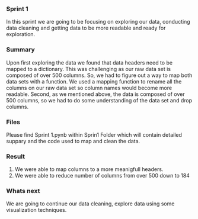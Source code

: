 
### Sprint 1
In this sprint we are going to be focusing on exploring our data, conducting data cleaning and getting data to be more readable and ready for exploration.

### Summary
Upon first exploring the data we found that data headers need to be mapped to a dictionary. This was challenging as our raw data set is composed of over 500 columns. So, we had to figure out a way to map both data sets with a function. We used a mapping function to rename all the columns on our raw data set so column names would become more readable. Second, as we mentioned above, the data is composed of over 500 columns, so we had to do some understanding of the data set and drop columns.

### Files
Please find Sprint 1.pynb within Sprin1 Folder which will contain detailed suppary and the code used to map and clean the data.

### Result
1. We were able to map columns to a more meanigfull headers.
2. We were able to reduce number of columns from over 500 down to 184

### Whats next

We are going to continue our data cleaning, explore data using some visualization techniques.
